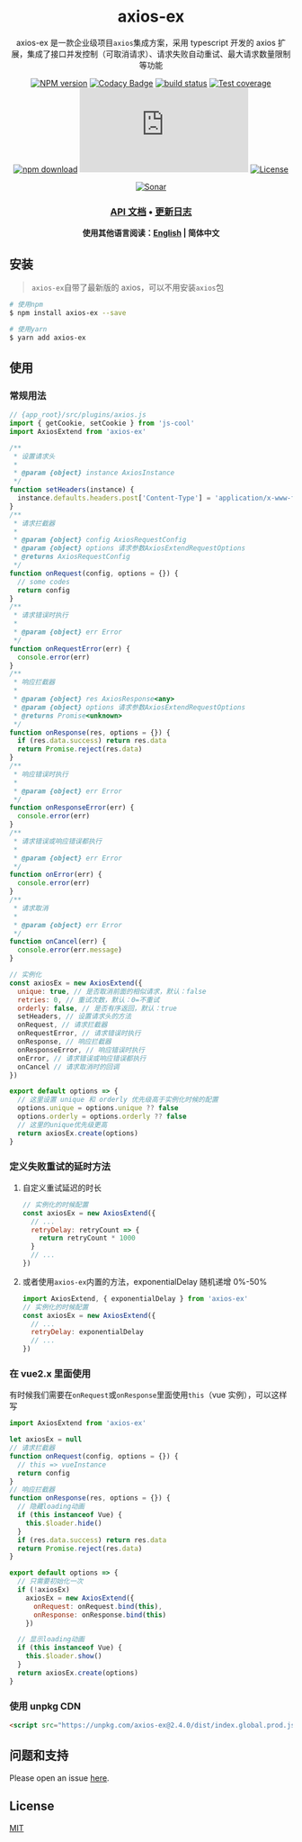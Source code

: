 <div style="text-align: center;" align="center">

# axios-ex

axios-ex 是一款企业级项目`axios`集成方案，采用 typescript 开发的 axios 扩展，集成了接口并发控制（可取消请求）、请求失败自动重试、最大请求数量限制等功能

[![NPM version][npm-image]][npm-url]
[![Codacy Badge][codacy-image]][codacy-url]
[![build status][travis-image]][travis-url]
[![Test coverage][codecov-image]][codecov-url]
[![npm download][download-image]][download-url]
[![gzip][gzip-image]][gzip-url]
[![License][license-image]][license-url]

[![Sonar][sonar-image]][sonar-url]

</div>

<div style="text-align: center;" align="center">

### **[API 文档](https://www.saqqdy.com/axios-ex)** • **[更新日志](./CHANGELOG.md)**

**使用其他语言阅读：[English](./README.md) | 简体中文**

</div>

## 安装

> `axios-ex`自带了最新版的 axios，可以不用安装`axios`包

```bash
# 使用npm
$ npm install axios-ex --save

# 使用yarn
$ yarn add axios-ex
```

## 使用

### 常规用法

```js
// {app_root}/src/plugins/axios.js
import { getCookie, setCookie } from 'js-cool'
import AxiosExtend from 'axios-ex'

/**
 * 设置请求头
 *
 * @param {object} instance AxiosInstance
 */
function setHeaders(instance) {
  instance.defaults.headers.post['Content-Type'] = 'application/x-www-form-urlencoded'
}
/**
 * 请求拦截器
 *
 * @param {object} config AxiosRequestConfig
 * @param {object} options 请求参数AxiosExtendRequestOptions
 * @returns AxiosRequestConfig
 */
function onRequest(config, options = {}) {
  // some codes
  return config
}
/**
 * 请求错误时执行
 *
 * @param {object} err Error
 */
function onRequestError(err) {
  console.error(err)
}
/**
 * 响应拦截器
 *
 * @param {object} res AxiosResponse<any>
 * @param {object} options 请求参数AxiosExtendRequestOptions
 * @returns Promise<unknown>
 */
function onResponse(res, options = {}) {
  if (res.data.success) return res.data
  return Promise.reject(res.data)
}
/**
 * 响应错误时执行
 *
 * @param {object} err Error
 */
function onResponseError(err) {
  console.error(err)
}
/**
 * 请求错误或响应错误都执行
 *
 * @param {object} err Error
 */
function onError(err) {
  console.error(err)
}
/**
 * 请求取消
 *
 * @param {object} err Error
 */
function onCancel(err) {
  console.error(err.message)
}

// 实例化
const axiosEx = new AxiosExtend({
  unique: true, // 是否取消前面的相似请求，默认：false
  retries: 0, // 重试次数，默认：0=不重试
  orderly: false, // 是否有序返回，默认：true
  setHeaders, // 设置请求头的方法
  onRequest, // 请求拦截器
  onRequestError, // 请求错误时执行
  onResponse, // 响应拦截器
  onResponseError, // 响应错误时执行
  onError, // 请求错误或响应错误都执行
  onCancel // 请求取消时的回调
})

export default options => {
  // 这里设置 unique 和 orderly 优先级高于实例化时候的配置
  options.unique = options.unique ?? false
  options.orderly = options.orderly ?? false
  // 这里的unique优先级更高
  return axiosEx.create(options)
}
```

### 定义失败重试的延时方法

1. 自定义重试延迟的时长

   ```js
   // 实例化的时候配置
   const axiosEx = new AxiosExtend({
     // ...
     retryDelay: retryCount => {
       return retryCount * 1000
     }
     // ...
   })
   ```

2. 或者使用`axios-ex`内置的方法，exponentialDelay 随机递增 0%-50%

   ```js
   import AxiosExtend, { exponentialDelay } from 'axios-ex'
   // 实例化的时候配置
   const axiosEx = new AxiosExtend({
     // ...
     retryDelay: exponentialDelay
     // ...
   })
   ```

### 在 vue2.x 里面使用

有时候我们需要在`onRequest`或`onResponse`里面使用`this`（vue 实例），可以这样写

```js
import AxiosExtend from 'axios-ex'

let axiosEx = null
// 请求拦截器
function onRequest(config, options = {}) {
  // this => vueInstance
  return config
}
// 响应拦截器
function onResponse(res, options = {}) {
  // 隐藏loading动画
  if (this instanceof Vue) {
    this.$loader.hide()
  }
  if (res.data.success) return res.data
  return Promise.reject(res.data)
}

export default options => {
  // 只需要初始化一次
  if (!axiosEx)
    axiosEx = new AxiosExtend({
      onRequest: onRequest.bind(this),
      onResponse: onResponse.bind(this)
    })

  // 显示loading动画
  if (this instanceof Vue) {
    this.$loader.show()
  }
  return axiosEx.create(options)
}
```

### 使用 unpkg CDN

```html
<script src="https://unpkg.com/axios-ex@2.4.0/dist/index.global.prod.js"></script>
```

## 问题和支持

Please open an issue [here](https://github.com/saqqdy/axios-ex/issues).

## License

[MIT](LICENSE)

[npm-image]: https://img.shields.io/npm/v/axios-ex.svg?style=flat-square
[npm-url]: https://npmjs.org/package/axios-ex
[codacy-image]: https://app.codacy.com/project/badge/Grade/f70d4880e4ad4f40aa970eb9ee9d0696
[codacy-url]: https://www.codacy.com/gh/saqqdy/axios-ex/dashboard?utm_source=github.com&utm_medium=referral&utm_content=saqqdy/axios-ex&utm_campaign=Badge_Grade
[travis-image]: https://travis-ci.com/saqqdy/axios-ex.svg?branch=master
[travis-url]: https://travis-ci.com/saqqdy/axios-ex
[codecov-image]: https://img.shields.io/codecov/c/github/saqqdy/axios-ex.svg?style=flat-square
[codecov-url]: https://codecov.io/github/saqqdy/axios-ex?branch=master
[download-image]: https://img.shields.io/npm/dm/axios-ex.svg?style=flat-square
[download-url]: https://npmjs.org/package/axios-ex
[gzip-image]: http://img.badgesize.io/https://unpkg.com/axios-ex/dist/index.global.prod.js?compression=gzip&label=gzip%20size:%20JS
[gzip-url]: http://img.badgesize.io/https://unpkg.com/axios-ex/dist/index.global.prod.js?compression=gzip&label=gzip%20size:%20JS
[license-image]: https://img.shields.io/badge/License-MIT-blue.svg
[license-url]: LICENSE
[sonar-image]: https://sonarcloud.io/api/project_badges/quality_gate?project=saqqdy_axios-ex
[sonar-url]: https://sonarcloud.io/dashboard?id=saqqdy_axios-ex
